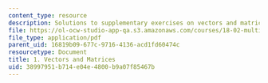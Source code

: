 ```yaml
---
content_type: resource
description: Solutions to supplementary exercises on vectors and matrices.
file: https://ol-ocw-studio-app-qa.s3.amazonaws.com/courses/18-02-multivariable-calculus-fall-2007/38997951b714e04e4800b9a07f85467b_vectr_mtrics_sol.pdf
file_type: application/pdf
parent_uid: 16819b09-677c-9716-4136-acd1fd60474c
resourcetype: Document
title: 1. Vectors and Matrices
uid: 38997951-b714-e04e-4800-b9a07f85467b
---
```

